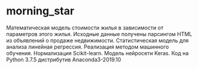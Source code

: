 # morning_star
Математическая модель стоимости жилья в зависимости от параметров этого жилья. 
Исходные данные получены парсингом HTML из объявлений о продаже недвижимости.
Статистическая модель для анализа линейная регрессия.
Реализация методом машинного обучения. Нормализация Scikit-learn. Модель нейросети Keras.
Код на Python 3.7.5 дистрибутив Anaconda3-2019.10
